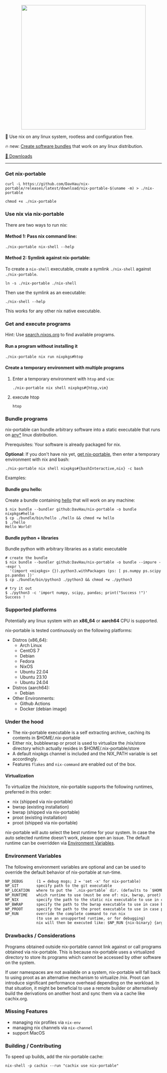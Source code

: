 <p align="center">
<img width="400" src="https://gist.githubusercontent.com/DavHau/755fed3774e89c0b9b8953a0a25309fa/raw/fdb8b96eeb94d3b8a79481fa6fad53281e10b15d/nix_portable_2021-04-28_bw.png">
</p>

🪩 Use nix on any linux system, rootless and configuration free.

🔥 new:  [Create software bundles](#bundle-programs) that work on any linux distribution.

[💾 Downloads](https://github.com/DavHau/nix-portable/releases)

---

### Get nix-portable
```shellSession
curl -L https://github.com/DavHau/nix-portable/releases/latest/download/nix-portable-$(uname -m) > ./nix-portable

chmod +x ./nix-portable
```

### Use nix via nix-portable

There are two ways to run nix:

#### Method 1: Pass nix command line:

```shellSession
./nix-portable nix-shell --help
```

#### Method 2: Symlink against nix-portable:

To create a `nix-shell` executable, create a symlink `./nix-shell` against `./nix-portable`.

```shellSession
ln -s ./nix-portable ./nix-shell
```

Then use the symlink as an executable:

```shellSession
./nix-shell --help
```

This works for any other nix native executable.

### Get and execute programs

Hint: Use [search.nixos.org](https://search.nixos.org/packages) to find available programs.

#### Run a program without installing it

```shellSession
./nix-portable nix run nixpkgs#htop
```

#### Create a temporary environment with multiple programs

1. Enter a temporary environment with `htop` and `vim`:

    ```shellSession
    ./nix-portable nix shell nixpkgs#{htop,vim}
    ```

2. execute htop

    ```shellSession
    htop
    ```

### Bundle programs
nix-portable can bundle arbitrary software into a static executable that runs on [any*](#supported-platforms) linux distribution.

Prerequisites: Your software is already packaged for nix.

**Optional**: If you don't have nix yet, [get nix-portable](#get-nix-portable), then enter a temporary environment with nix and bash:

```shellSession
./nix-portable nix shell nixpkgs#{bashInteractive,nix} -c bash
```

Examples:

#### Bundle gnu hello:


Create a bundle containing [hello](https://search.nixos.org/packages?channel=unstable&from=0&size=50&sort=relevance&type=packages&query=hello) that will work on any machine:

```shellSession
$ nix bundle --bundler github:DavHau/nix-portable -o bundle nixpkgs#hello
$ cp ./bundle/bin/hello ./hello && chmod +w hello
$ ./hello
Hello World!
```

#### Bundle python + libraries

Bundle python with arbitrary libraries as a static executable

```shellSession
# create the bundle
$ nix bundle --bundler github:DavHau/nix-portable -o bundle --impure --expr \
  '(import <nixpkgs> {}).python3.withPackages (ps: [ ps.numpy ps.scipy ps.pandas ])'
$ cp ./bundle/bin/python3 ./python3 && chmod +w ./python3

# try it out
$ ./python3 -c 'import numpy, scipy, pandas; print("Success !")'
Success !
```

### Supported platforms

Potentially any linux system with an **x86_64** or **aarch64** CPU is supported.

nix-portable is tested continuously on the following platforms:

- Distros (x86_64):
  - Arch Linux
  - CentOS 7
  - Debian
  - Fedora
  - NixOS
  - Ubuntu 22.04
  - Ubuntu 23.10
  - Ubuntu 24.04
- Distros (aarch64):
  - Debian
- Other Environments:
  - Github Actions
  - Docker (debian image)

### Under the hood

- The nix-portable executable is a self extracting archive, caching its contents in $HOME/.nix-portable
- Either nix, bubblewrap or proot is used to virtualize the /nix/store directory which actually resides in $HOME/.nix-portable/store
- A default nixpkgs channel is included and the NIX_PATH variable is set accordingly.
- Features `flakes` and `nix-command` are enabled out of the box.


#### Virtualization

To virtualize the /nix/store, nix-portable supports the following runtimes, preferred in this order:

- nix (shipped via nix-portable)
- bwrap (existing installation)
- bwrap (shipped via nix-portable)
- proot (existing installation)
- proot (shipped via nix-portable)

nix-portable will auto select the best runtime for your system.
In case the auto selected runtime doesn't work, please open an issue.
The default runtime can be overridden via [Environment Variables](#environment-variables).

### Environment Variables

The following environment variables are optional and can be used to override the default behavior of nix-portable at run-time.

```txt
NP_DEBUG      (1 = debug msgs; 2 = 'set -x' for nix-portable)
NP_GIT        specify path to the git executable
NP_LOCATION   where to put the `.nix-portable` dir. (defaults to `$HOME`)
NP_RUNTIME    which runtime to use (must be one of: nix, bwrap, proot)
NP_NIX        specify the path to the static nix executable to use in case nix is selected as runtime
NP_BWRAP      specify the path to the bwrap executable to use in case bwrap is selected as runtime
NP_PROOT      specify the path to the proot executable to use in case proot is selected as runtime
NP_RUN        override the complete command to run nix
              (to use an unsupported runtime, or for debugging)
              nix will then be executed like: $NP_RUN {nix-binary} {args...}

```

### Drawbacks / Considerations

Programs obtained outside nix-portable cannot link against or call programs obtained via nix-portable. This is because nix-portable uses a virtualized directory to store its programs which cannot be accessed by other software on the system.

If user namespaces are not available on a system, nix-portable will fall back to using proot as an alternative mechanism to virtualize /nix.
Proot can introduce significant performance overhead depending on the workload.
In that situation, it might be beneficial to use a remote builder or alternatively build the derivations on another host and sync them via a cache like cachix.org.


### Missing Features

- managing nix profiles via `nix-env`
- managing nix channels via `nix-channel`
- support MacOS

### Building / Contributing

To speed up builds, add the nix-portable cache:

```shellSession
nix-shell -p cachix --run "cachix use nix-portable"
```
